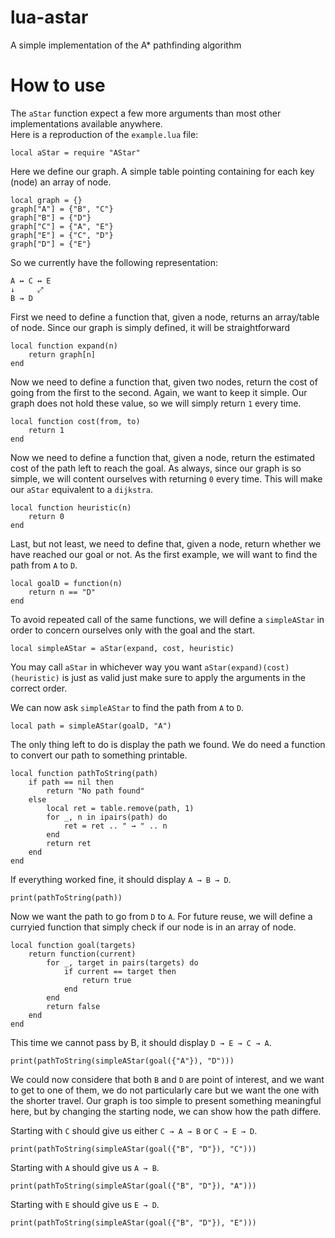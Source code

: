 # lua-astar
A simple implementation of the A* pathfinding algorithm

# How to use
The `aStar` function expect a few more arguments than most other implementations available anywhere.  
Here is a reproduction of the `example.lua` file:

```
local aStar = require "AStar"
```
Here we define our graph. A simple table pointing containing for each key (node)
an array of node.
```
local graph = {}
graph["A"] = {"B", "C"}
graph["B"] = {"D"}
graph["C"] = {"A", "E"}
graph["E"] = {"C", "D"}
graph["D"] = {"E"}
```
So we currently have the following representation:
```
A ↔ C ↔ E
↓     ⤢
B → D
```
First we need to define a function that, given a node, returns an array/table of node.
Since our graph is simply defined, it will be straightforward
```
local function expand(n)
    return graph[n]
end
```
Now we need to define a function that, given two nodes, return the cost of going
from the first to the second.
Again, we want to keep it simple. Our graph does not hold these value, so we will
simply return `1` every time.
```
local function cost(from, to)
    return 1
end
```
Now we need to define a function that, given a node, return the estimated cost
of the path left to reach the goal.
As always, since our graph is so simple, we will content ourselves with returning `0`
every time. This will make our `aStar` equivalent to a `dijkstra`.
```
local function heuristic(n)
    return 0
end
```
Last, but not least, we need to define that, given a node, return whether we have
reached our goal or not. As the first example, we will want to find the path
from `A` to `D`.
```
local goalD = function(n)
    return n == "D"
end
```
To avoid repeated call of the same functions, we will define a `simpleAStar`
in order to concern ourselves only with the goal and the start.
```
local simpleAStar = aStar(expand, cost, heuristic)
```
You may call `aStar` in whichever way you want
`aStar(expand)(cost)(heuristic)` is just as valid
just make sure to apply the arguments in the correct order.

We can now ask `simpleAStar` to find the path from `A` to `D`.
```
local path = simpleAStar(goalD, "A")
```
The only thing left to do is display the path we found.
We do need a function to convert our path to something printable.
```
local function pathToString(path)
    if path == nil then
        return "No path found"
    else
        local ret = table.remove(path, 1)
        for _, n in ipairs(path) do
            ret = ret .. " → " .. n
        end
        return ret
    end
end
```
If everything worked fine, it should display `A → B → D`.
```
print(pathToString(path))
```
Now we want the path to go from `D` to `A`.
For future reuse, we will define a curryied function that simply check
if our node is in an array of node.
```
local function goal(targets)
    return function(current)
        for _, target in pairs(targets) do
            if current == target then
                return true
            end
        end
        return false
    end
end
```
This time we cannot pass by B, it should display `D → E → C → A`.
```
print(pathToString(simpleAStar(goal({"A"}), "D")))
```
We could now considere that both `B` and `D` are point of interest,
and we want to get to one of them, we do not particularly care
but we want the one with the shorter travel. Our graph is too simple
to present something meaningful here, but by changing the starting
node, we can show how the path differe.

Starting with `C` should give us either `C → A → B` or `C → E → D`.
```
print(pathToString(simpleAStar(goal({"B", "D"}), "C")))
```
Starting with `A` should give us `A → B`.
```
print(pathToString(simpleAStar(goal({"B", "D"}), "A")))
```
Starting with `E` should give us `E → D`.
```
print(pathToString(simpleAStar(goal({"B", "D"}), "E")))
```
